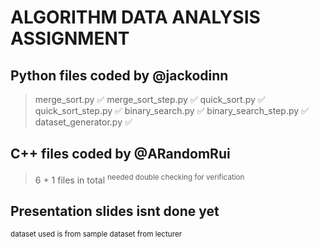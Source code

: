 # ALGORITHM DATA ANALYSIS ASSIGNMENT

## Python files coded by @jackodinn
> merge_sort.py            ✅
> merge_sort_step.py       ✅
> quick_sort.py            ✅
> quick_sort_step.py       ✅
> binary_search.py         ✅
> binary_search_step.py    ✅
> dataset_generator.py     ✅

## C++ files coded by @ARandomRui
> 6 + 1 files in total
> <sup>needed double checking for verification</sup>

## Presentation slides isnt done yet

<sub>dataset used is from sample dataset from lecturer</sub>
